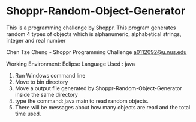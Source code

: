 # Shoppr-Random-Object-Generator
This is a programming challenge by Shoppr. This program generates random 4 types of objects which is alphanumeric, alphabetical strings, integer and real number


Chen Tze Cheng - Shoppr Programming Challenge
a0112092@u.nus.edu

Working Environment: Eclipse
Language Used : java

1. Run Windows command line
2. Move to bin directory
3. Move a output file generated by Shoppr-Random-Object-Generator inside the same directory
4. type the command: java main to read random objects.
5. There will be messages about how many objects are read and the total time used.
